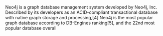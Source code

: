 Neo4j is a graph database management system developed by Neo4j, Inc. Described by its developers as an ACID-compliant transactional database with native graph storage and processing,[4] Neo4j is the most popular graph database according to DB-Engines ranking[5], and the 22nd most popular database overall
